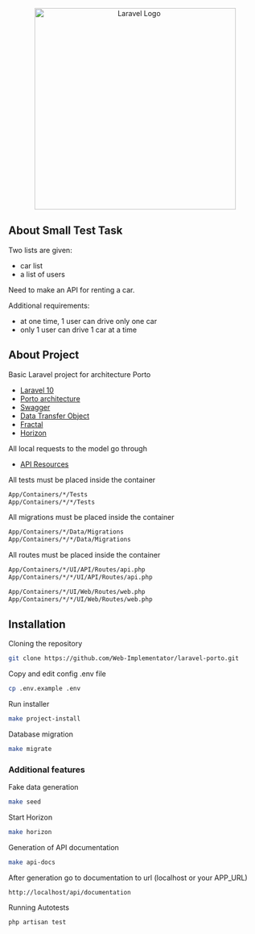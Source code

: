 <p align="center"><a href="https://laravel.com" target="_blank"><img src="https://raw.githubusercontent.com/laravel/art/master/logo-lockup/5%20SVG/2%20CMYK/1%20Full%20Color/laravel-logolockup-cmyk-red.svg" width="400" alt="Laravel Logo"></a></p>

## About Small Test Task

Two lists are given:
- car list
- a list of users

Need to make an API for renting a car.

Additional requirements:
- at one time, 1 user can drive only one car
- only 1 user can drive 1 car at a time

## About Project

Basic Laravel project for architecture Porto

- [Laravel 10](https://github.com/laravel/laravel?ysclid=l9luwglcyd378360370)
- [Porto architecture](https://github.com/Mahmoudz/Porto)
- [Swagger](https://github.com/DarkaOnLine/L5-Swagger?ysclid=l9lv0y79lt190343942)
- [Data Transfer Object](https://github.com/spatie/data-transfer-object?ysclid=l9lv0a72yl154342806)
- [Fractal](https://github.com/spatie/laravel-fractal?ysclid=l9lv0ltaw3330622122)
- [Horizon](https://laravel.su/docs/8.x/horizon?ysclid=l9o0yhkvvd508817367)

All local requests to the model go through

- [API Resources](https://laravel.com/docs/9.x/eloquent-resources)

All tests must be placed inside the container
``` bash
App/Containers/*/Tests
App/Containers/*/*/Tests
```

All migrations must be placed inside the container
``` bash
App/Containers/*/Data/Migrations
App/Containers/*/*/Data/Migrations
```

All routes must be placed inside the container
``` bash
App/Containers/*/UI/API/Routes/api.php
App/Containers/*/*/UI/API/Routes/api.php

App/Containers/*/UI/Web/Routes/web.php
App/Containers/*/*/UI/Web/Routes/web.php
```

## Installation

Cloning the repository
``` bash
git clone https://github.com/Web-Implementator/laravel-porto.git
```

Copy and edit config .env file
``` bash
cp .env.example .env
```

Run installer
``` bash
make project-install
```

Database migration
``` bash
make migrate
```

### Additional features

Fake data generation
``` bash
make seed
```

Start Horizon
``` bash
make horizon
```

Generation of API documentation
``` bash
make api-docs
```

After generation go to documentation to url (localhost or your APP_URL)
```
http://localhost/api/documentation
```

Running Autotests
``` bash
php artisan test
```
